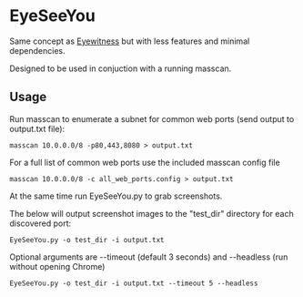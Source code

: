 # EyeSeeYou #

Same concept as [Eyewitness](https://github.com/FortyNorthSecurity/EyeWitness) but with less features and minimal dependencies.

Designed to be used in conjuction with a running masscan.

## Usage ##

Run masscan to enumerate a subnet for common web ports (send output to output.txt file):
    
    masscan 10.0.0.0/8 -p80,443,8080 > output.txt

For a full list of common web ports use the included masscan config file

    masscan 10.0.0.0/8 -c all_web_ports.config > output.txt

At the same time run EyeSeeYou.py to grab screenshots.

The below will output screenshot images to the "test_dir" directory for each discovered port:

    EyeSeeYou.py -o test_dir -i output.txt

Optional arguments are --timeout (default 3 seconds) and --headless (run without opening Chrome) 

    EyeSeeYou.py -o test_dir -i output.txt --timeout 5 --headless
